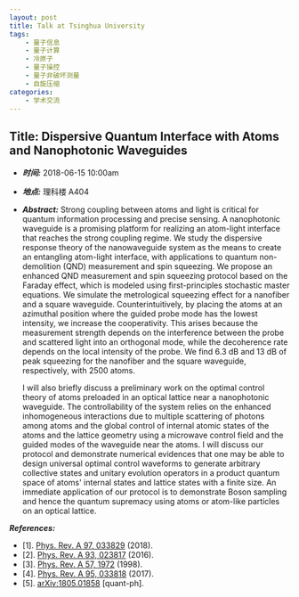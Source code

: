 ```yaml
---
layout: post
title: Talk at Tsinghua University
tags:
    - 量子信息
    - 量子计算
    - 冷原子
    - 量子操控
    - 量子非破坏测量
    - 自旋压缩
categories:
    - 学术交流
---
```


## Title: Dispersive Quantum Interface with Atoms and Nanophotonic Waveguides

+ ***时间:*** 2018-06-15 10:00am

+ ***地点:*** 理科楼 A404

+ ***Abstract:*** Strong coupling between atoms and light is critical for quantum information processing and precise sensing. A nanophotonic waveguide is a promising platform for realizing an atom-light interface that reaches the strong coupling regime. We study the dispersive response theory of the nanowaveguide system as the means to create an entangling atom-light interface, with applications to quantum non-demolition (QND) measurement and spin squeezing.
We propose an enhanced QND measurement and spin squeezing protocol based on the Faraday effect, which is modeled using first-principles stochastic master equations.
We simulate the metrological squeezing effect for a nanofiber and a square waveguide. Counterintuitively, by placing the atoms at an azimuthal position where the guided probe mode has the lowest intensity, we increase the cooperativity.  This arises because the measurement strength depends on the interference between the probe and scattered light into an orthogonal mode, while the decoherence rate depends on the local intensity of the probe. We find 6.3 dB and 13 dB of peak squeezing for the nanofiber and the square waveguide, respectively, with 2500 atoms.

    I will also briefly discuss a preliminary work on the optimal control theory of atoms preloaded in an optical lattice near a nanophotonic waveguide.
The controllability of the system relies on the enhanced inhomogeneous interactions due to multiple scattering of photons among atoms and the global control of internal atomic states of the atoms and the lattice geometry using a microwave control field and the guided modes of the waveguide near the atoms.
I will discuss our protocol and demonstrate numerical evidences that one may be able to design universal optimal control waveforms to generate arbitrary collective states and unitary evolution operators in a product quantum space of atoms' internal states and lattice states with a finite size.
An immediate application of our protocol is to demonstrate Boson sampling and hence the quantum supremacy using atoms or atom-like particles on an optical lattice.

***References:***

+ [1]. [Phys. Rev. A 97, 033829](https://dx.doi.org/10.1103/PhysRevA.97.033829) (2018).
+ [2]. [Phys. Rev. A 93, 023817](https://dx.doi.org/10.1103/PhysRevA.93.023817) (2016).
+ [3]. [Phys. Rev. A 57, 1972](https://dx.doi.org/10.1103/PhysRevA.57.1972) (1998).
+ [4]. [Phys. Rev. A 95, 033818](https://link.aps.org/doi/10.1103/PhysRevA.95.033818) (2017).
+ [5]. [arXiv:1805.01858](https://arxiv.org/abs/1805.01858) [quant-ph].

